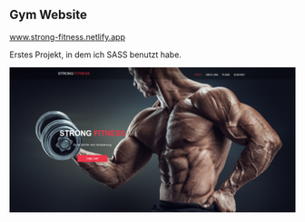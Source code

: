 ## Gym Website

<a href="https://strong-fitness.netlify.app/" target="_blank">www.strong-fitness.netlify.app</a>

Erstes Projekt, in dem ich SASS benutzt habe.

![Home Page Screenshot](images/strong-fitness-screenshot.png)
